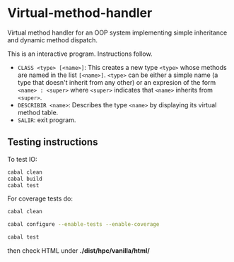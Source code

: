 # Virtual-method-handler

Virtual method handler for an OOP system implementing simple inheritance and dynamic method dispatch.

This is an interactive program. Instructions follow.

* `CLASS <type> [<name>]`: This creates a new type `<type>` whose methods are named in the list `[<name>]`. `<type>` can be either a simple name (a type that doesn't inherit from any other) or an expresion of the form `<name> : <super>` where `<super>` indicates that `<name>` inherits from `<super>`. 
* `DESCRIBIR <name>`: Describes the type `<name>` by displaying its virtual method table.
* `SALIR`: exit program.

## Testing instructions

To test IO:

```bash
cabal clean  
cabal build 
cabal test 
```

For coverage tests do:

```bash
cabal clean

cabal configure --enable-tests --enable-coverage 

cabal test 
```

then check HTML under **./dist/hpc/vanilla/html/**
